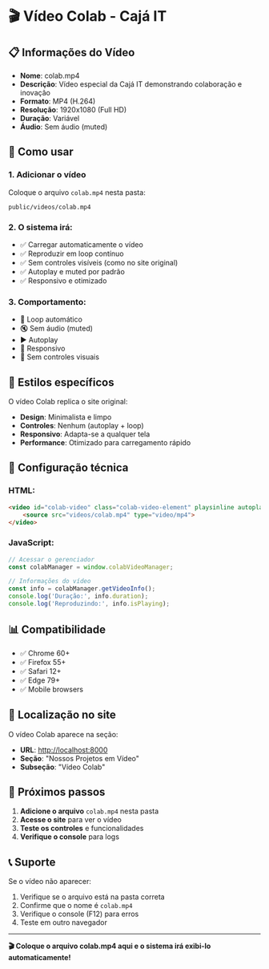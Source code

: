 # 🎬 Vídeo Colab - Cajá IT

## 📋 **Informações do Vídeo**

- **Nome**: colab.mp4
- **Descrição**: Vídeo especial da Cajá IT demonstrando colaboração e inovação
- **Formato**: MP4 (H.264)
- **Resolução**: 1920x1080 (Full HD)
- **Duração**: Variável
- **Áudio**: Sem áudio (muted)

## 🚀 **Como usar**

### **1. Adicionar o vídeo**

Coloque o arquivo `colab.mp4` nesta pasta:

```
public/videos/colab.mp4
```

### **2. O sistema irá:**

- ✅ Carregar automaticamente o vídeo
- ✅ Reproduzir em loop contínuo
- ✅ Sem controles visíveis (como no site original)
- ✅ Autoplay e muted por padrão
- ✅ Responsivo e otimizado

### **3. Comportamento:**

- 🔄 Loop automático
- 🔇 Sem áudio (muted)
- ▶️ Autoplay
- 📱 Responsivo
- 🎯 Sem controles visuais

## 🎨 **Estilos específicos**

O vídeo Colab replica o site original:

- **Design**: Minimalista e limpo
- **Controles**: Nenhum (autoplay + loop)
- **Responsivo**: Adapta-se a qualquer tela
- **Performance**: Otimizado para carregamento rápido

## 🔧 **Configuração técnica**

### **HTML:**

```html
<video id="colab-video" class="colab-video-element" playsinline autoplay muted loop>
    <source src="videos/colab.mp4" type="video/mp4">
</video>
```

### **JavaScript:**

```javascript
// Acessar o gerenciador
const colabManager = window.colabVideoManager;

// Informações do vídeo
const info = colabManager.getVideoInfo();
console.log('Duração:', info.duration);
console.log('Reproduzindo:', info.isPlaying);
```

## 📊 **Compatibilidade**

- ✅ Chrome 60+
- ✅ Firefox 55+
- ✅ Safari 12+
- ✅ Edge 79+
- ✅ Mobile browsers

## 🎯 **Localização no site**

O vídeo Colab aparece na seção:

- **URL**: <http://localhost:8000>
- **Seção**: "Nossos Projetos em Vídeo"
- **Subseção**: "Vídeo Colab"

## 🚀 **Próximos passos**

1. **Adicione o arquivo** `colab.mp4` nesta pasta
2. **Acesse o site** para ver o vídeo
3. **Teste os controles** e funcionalidades
4. **Verifique o console** para logs

## 📞 **Suporte**

Se o vídeo não aparecer:

1. Verifique se o arquivo está na pasta correta
2. Confirme que o nome é `colab.mp4`
3. Verifique o console (F12) para erros
4. Teste em outro navegador

---

**🎬 Coloque o arquivo colab.mp4 aqui e o sistema irá exibi-lo automaticamente!**
